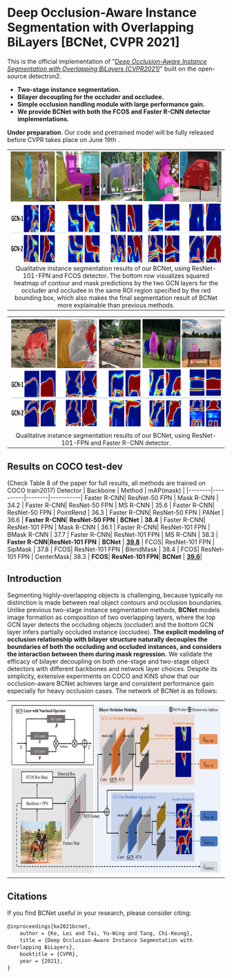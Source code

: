 # Deep Occlusion-Aware Instance Segmentation with Overlapping BiLayers [BCNet, CVPR 2021]


This is the official implementation of "*[Deep Occlusion-Aware Instance Segmentation with Overlapping BiLayers (CVPR2021)](https://arxiv.org/abs/2103.12340)*" built on the open-source detectron2.

- **Two-stage instance segmentation.**
- **Bilayer decoupling for the occluder and occludee.**
- **Simple occlusion handling module with large performance gain.**
- **We provide BCNet with both the FCOS and Faster R-CNN detector implementations.**

**Under preparation**. Our code and pretrained model will be fully released before CVPR takes place on June 19th .

<table>
    <tr>
        <td><center><img src="fig_vis1.png" height="260">
Qualitative instance segmentation results of our BCNet, using ResNet-101-FPN and FCOS detector. The bottom row visualizes squared heatmap of contour and mask predictions by the two GCN layers for the occluder and occludee in the same ROI region specified by the red bounding box, which also makes the final segmentation result of BCNet more explainable than previous methods.
          </center></td>
</tr>
</table>
<table>
    <tr>
          <td><center><img src="fig_vis2.png" height="260">
Qualitative instance segmentation results of our BCNet, using ResNet-101-FPN and Faster R-CNN detector.
          </center></td>
</tr>
</table>

Results on COCO test-dev
------------
(Check Table 8 of the paper for full results, all methods are trained on COCO train2017)
Detector | Backbone  | Method | mAP(mask) |
|--------|----------|--------|-----------|
Faster R-CNN| ResNet-50 FPN | Mask R-CNN | 34.2 |
Faster R-CNN| ResNet-50 FPN | MS R-CNN | 35.6 |
Faster R-CNN| ResNet-50 FPN | PointRend | 36.3 |
Faster R-CNN| ResNet-50 FPN | PANet | 36.6 |
**Faster R-CNN**| **ResNet-50 FPN** | **BCNet** | **38.4** |
Faster R-CNN| ResNet-101 FPN | Mask R-CNN | 36.1 |
Faster R-CNN| ResNet-101 FPN | BMask R-CNN | 37.7 |
Faster R-CNN| ResNet-101 FPN | MS R-CNN | 38.3 |
**Faster R-CNN**|**ResNet-101 FPN** | **BCNet** | [**39.8**](https://github.com/lkeab/BCNet/blob/main/stdout_frcnn.txt) |
FCOS| ResNet-101 FPN | SipMask | 37.8 |
FCOS| ResNet-101 FPN | BlendMask | 38.4 |
FCOS| ResNet-101 FPN | CenterMask| 38.3 |
**FCOS**| **ResNet-101 FPN**| **BCNet** | [**39.6**](https://github.com/lkeab/BCNet/blob/main/stdout_fcos.txt)|


Introduction
-----------------
Segmenting highly-overlapping objects is challenging, because typically no distinction is made between real object contours and occlusion boundaries. Unlike previous two-stage instance segmentation methods, **BCNet** models image formation as composition of two overlapping layers, where the top GCN layer detects the occluding objects (occluder) and the bottom GCN layer infers partially occluded instance (occludee). **The explicit modeling of occlusion relationship with bilayer structure naturally decouples the boundaries of both the occluding and occluded instances, and considers the interaction between them during mask regression.** We validate the efficacy of bilayer decoupling on both one-stage and two-stage object detectors with different backbones and network layer choices. Despite its simplicity, extensive experiments on COCO and KINS show that our occlusion-aware BCNet achieves large and consistent performance gain especially for heavy occlusion cases. The network of BCNet is as follows:

<center>
<table>
    <tr>
          <td><center><img src="framework.png" height="400"></center></td>
    </tr>
</table>
</center>
<!---
Install
-----------------
  Check [INSTALL.md](INSTALL.md) for installation instructions.
Prepare Data
----------------
```
  mkdir -p datasets/coco
  ln -s /path_to_coco_dataset/annotations datasets/coco/annotations
  ln -s /path_to_coco_dataset/train2014 datasets/coco/train2014
  ln -s /path_to_coco_dataset/test2014 datasets/coco/test2014
  ln -s /path_to_coco_dataset/val2014 datasets/coco/val2014
```
Pretrained Models
---------------
```
  mkdir pretrained_models
  #The pretrained models will be downloaded when running the program.
```
My training log and pre-trained models can be found here [link](https://1drv.ms/f/s!AntfaTaAXHobhkCKfcPPQQfOfFAB) or [link](https://pan.baidu.com/s/192lRQozksu5XwpU9EO5neg)(pw:xm3f).
Running
----------------
Single GPU Training
```
  python tools/train_net.py --config-file "configs/e2e_ms_rcnn_R_50_FPN_1x.yaml" SOLVER.IMS_PER_BATCH 2 SOLVER.BASE_LR 0.0025 SOLVER.MAX_ITER 720000 SOLVER.STEPS "(480000, 640000)" TEST.IMS_PER_BATCH 1
```
Multi-GPU Training
```
  export NGPUS=8
  python -m torch.distributed.launch --nproc_per_node=$NGPUS tools/train_net.py --config-file "configs/e2e_ms_rcnn_R_50_FPN_1x.yaml" 
```
Results
------------
| NetWork  | Method | mAP(mask) |
|----------|--------|-----------|
| ResNet-50 FPN | Mask R-CNN | 34.2 |
| ResNet-50 FPN | MS R-CNN | 35.6 |
| ResNet-50 FPN | BCNet | 38.4 |
| ResNet-101 FPN | Mask R-CNN | 36.1 |
| ResNet-101 FPN | MS R-CNN | 38.3 |
| ResNet-101 FPN | BCNet | 39.8 |
Visualization
-------------
![alt text](demo/demo.png)
The left four images show good detection results with high classification scores but low mask quality. Our method aims at solving this problem. The rightmost image shows the case of a good mask with a high classification score. Our method will retrain the high score. As can be seen, scores predicted by our model can better interpret the actual mask quality.
Acknowledgment
-------------
The work was done during an internship at [Horizon Robotics](http://en.horizon.ai/).
-->

Citations
---------------
If you find BCNet useful in your research, please consider citing:
```
@inproceedings{ke2021bcnet,
    author = {Ke, Lei and Tai, Yu-Wing and Tang, Chi-Keung},
    title = {Deep Occlusion-Aware Instance Segmentation with Overlapping BiLayers},
    booktitle = {CVPR},
    year = {2021},
}   
```
<!---
License
---------------
maskscoring_rcnn is released under the MIT license. See [LICENSE](LICENSE) for additional details.
Thanks to the Third Party Libs
---------------  
[maskrcnn-benchmark](https://github.com/facebookresearch/maskrcnn-benchmark)   
[Pytorch](https://github.com/pytorch/pytorch)   
-->
